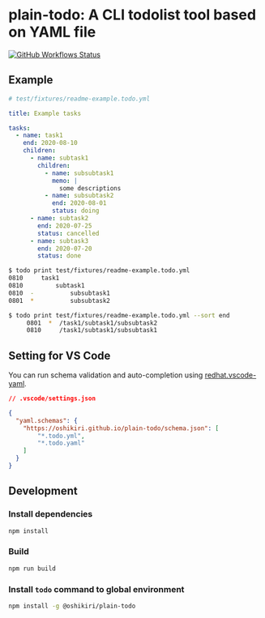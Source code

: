 plain-todo: A CLI todolist tool based on YAML file
=====

[![GitHub Workflows Status](https://github.com/oshikiri/plain-todo/workflows/test/badge.svg)](https://github.com/oshikiri/plain-todo/actions?query=workflow%3Atest)


## Example
```yaml
# test/fixtures/readme-example.todo.yml

title: Example tasks

tasks:
  - name: task1
    end: 2020-08-10
    children:
      - name: subtask1
        children:
          - name: subsubtask1
            memo: |
              some descriptions
          - name: subsubtask2
            end: 2020-08-01
            status: doing
      - name: subtask2
        end: 2020-07-25
        status: cancelled
      - name: subtask3
        end: 2020-07-20
        status: done
```
```sh
$ todo print test/fixtures/readme-example.todo.yml
0810     task1
0810         subtask1
0810  -          subsubtask1
0801  *          subsubtask2

$ todo print test/fixtures/readme-example.todo.yml --sort end
     0801  *  /task1/subtask1/subsubtask2
     0810     /task1/subtask1/subsubtask1
```

## Setting for VS Code

You can run schema validation and auto-completion using [redhat.vscode-yaml](https://marketplace.visualstudio.com/items?itemName=redhat.vscode-yaml).

```json
// .vscode/settings.json

{
  "yaml.schemas": {
    "https://oshikiri.github.io/plain-todo/schema.json": [
        "*.todo.yml",
        "*.todo.yaml"
    ]
  }
}
```

## Development
### Install dependencies
```sh
npm install
```

### Build
```sh
npm run build
```

### Install `todo` command to global environment
```sh
npm install -g @oshikiri/plain-todo
```
